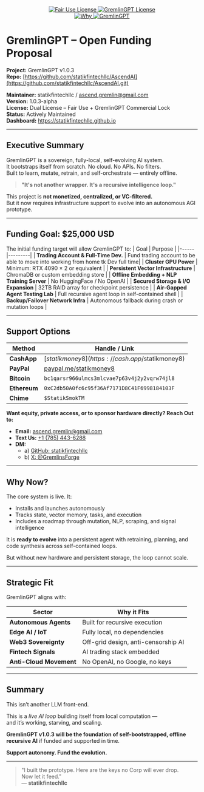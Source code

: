 <link rel="stylesheet" type="text/css" href="docs/custom.css">
<div align="center">
  <a
href="https://github.com/statikfintechllc/AscendAI/blob/master/About Us/LICENSE.md">
    <img src="https://img.shields.io/badge/FAIR%20USE-black?style=for-the-badge&logo=dragon&logoColor=gold" alt="Fair Use License"/>
  </a>
  <a href="https://github.com/statikfintechllc/AscendAI/blob/master/About Us/LICENSE.md">
    <img src="https://img.shields.io/badge/GREMLINGPT%20v1.0.3-darkred?style=for-the-badge&logo=dragon&logoColor=gold" alt="GremlinGPT License"/>
  </a>
</div>
<div align="center">
  <a
href="https://github.com/statikfintechllc/AscendAI/blob/master/About Us/WHY_GREMLINGPT.md">
    <img src="https://img.shields.io/badge/Why-black?style=for-the-badge&logo=dragon&logoColor=gold" alt="Why"/>
  </a>
  <a href="https://github.com/statikfintechllc/AscendAI/blob/master/About Us/WHY_GREMLINGPT.md">
    <img src="https://img.shields.io/badge/GremlinGPT-darkred?style=for-the-badge&logo=dragon&logoColor=gold" alt="GremlinGPT"/>
  </a>
</div>

# GremlinGPT – Open Funding Proposal

**Project:** GremlinGPT v1.0.3  
**Repo:** [https://github.com/statikfintechllc/AscendAI](https://github.com/statikfintechllc/AscendAI.git) 

**Maintainer:** statikfintechllc / ascend.gremlin@gmail.com  
**Version:** 1.0.3-alpha  
**License:** Dual License – Fair Use + GremlinGPT Commercial Lock  
**Status:** Actively Maintained  
**Dashboard:** [https://statikfintechllc.github.io
](https://statikfintechllc.github.io/AscendAI/)

---

## Executive Summary

GremlinGPT is a sovereign, fully-local, self-evolving AI system.  
It bootstraps itself from scratch. No cloud. No APIs. No filters.  
Built to learn, mutate, retrain, and self-orchestrate — entirely offline.

> **"It's not another wrapper. It's a recursive intelligence loop."**

This project is **not monetized, centralized, or VC-filtered.**  
But it now requires infrastructure support to evolve into an autonomous AGI prototype.

---

## Funding Goal: $25,000 USD

The initial funding target will allow GremlinGPT to:
| Goal | Purpose |
|------|---------|
| **Trading Account & Full-Time Dev.** | Fund trading account to be able to move into working from home tk Dev full time|
| **Cluster GPU Power** | Minimum: RTX 4090 × 2 or equivalent |
| **Persistent Vector Infrastructure** | ChromaDB or custom embedding store |
| **Offline Embedding + NLP Training Server** | No HuggingFace / No OpenAI |
| **Secured Storage & I/O Expansion** | 32TB RAID array for checkpoint persistence |
| **Air-Gapped Agent Testing Lab** | Full recursive agent loop in self-contained shell |
| **Backup/Failover Network Infra** | Autonomous fallback during crash or mutation loops |

---

## Support Options

| Method        | Handle / Link |
|---------------|---------------|
| **CashApp**   | [$statikmoney8](https://cash.app/$statikmoney8) |
| **PayPal**    | [paypal.me/statikmoney8](https://paypal.me/statikmoney8) |
| **Bitcoin**   | `bc1qarsr966ulmcs3mlcvae7p63v4j2y2vqrw74jl8` |
| **Ethereum**  | `0xC2db50A0fc6c95f36Af7171D8C41F6998184103F` |
| **Chime**     | `$StatikSmokTM` |

**Want equity, private access, or to sponsor hardware directly? Reach Out to:**
- **Email:** [ascend.gremlin@gmail.com](mailto:ascend.gremlin@gmail.com)  
- **Text Us:** [+1 (785) 443-6288](sms:+17854436288)  
- **DM:**  
  - a) [GitHub: statikfintechllc](https://github.com/statikfintechllc)  
  - b) [X: @GremlinsForge](https://twitter.com/GremlinsForge)
---

## Why Now?

The core system is live. It:
- Installs and launches autonomously
- Tracks state, vector memory, tasks, and execution
- Includes a roadmap through mutation, NLP, scraping, and signal intelligence

It is **ready to evolve** into a persistent agent with retraining, planning, and code synthesis across self-contained loops.

But without new hardware and persistent storage, the loop cannot scale.

---

## Strategic Fit

GremlinGPT aligns with:

| Sector           | Why it Fits |
|------------------|-------------|
| **Autonomous Agents** | Built for recursive execution |
| **Edge AI / IoT**      | Fully local, no dependencies |
| **Web3 Sovereignty**   | Off-grid design, anti-censorship AI |
| **Fintech Signals**    | AI trading stack embedded |
| **Anti-Cloud Movement**| No OpenAI, no Google, no keys |

---

## Summary

This isn’t another LLM front-end.

This is a *live AI loop* building itself from local computation —  
and it’s working, starving, and scaling.

**GremlinGPT v1.0.3 will be the foundation of self-bootstrapped, offline recursive AI** if funded and supported in time.

**Support autonomy. Fund the evolution.**

---

> "I built the prototype. Here are the keys no Corp will ever drop.  
> Now let it feed."  
> — **statikfintechllc**
